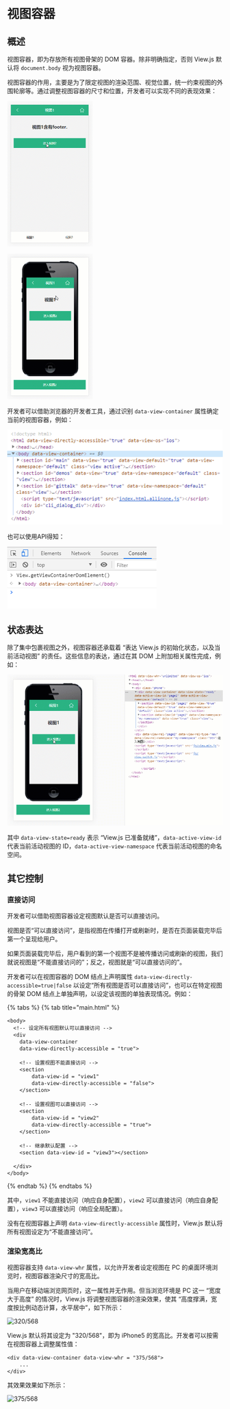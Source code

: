 # 视图容器

## 概述

视图容器，即为存放所有视图骨架的 DOM 容器。除非明确指定，否则 View.js 默认将 `document.body` 视为视图容器。

视图容器的作用，主要是为了限定视图的渲染范围、视觉位置，统一约束视图的外围轮廓等。通过调整视图容器的尺寸和位置，开发者可以实现不同的表现效果：

![&#x5728;&#x89C6;&#x56FE;&#x5BB9;&#x5668;&#x5185;&#x4F7F;&#x7528; padding &#x9884;&#x7559; footer &#x7684;&#x4F4D;&#x7F6E;](.gitbook/assets/1.gif)

![&#x5B9A;&#x4E49;&#x89C6;&#x56FE;&#x5BB9;&#x5668;&#x7684;&#x5C3A;&#x5BF8;](.gitbook/assets/2%20%281%29.gif)

开发者可以借助浏览器的开发者工具，通过识别 `data-view-container` 属性确定当前的视图容器，例如：

![&#x8BC6;&#x522B;&#x89C6;&#x56FE;&#x5BB9;&#x5668;1](.gitbook/assets/1%20%281%29.png)

也可以使用API得知：

![&#x8BC6;&#x522B;&#x89C6;&#x56FE;&#x5BB9;&#x5668;2](.gitbook/assets/2.png)

## 状态表达

除了集中包裹视图之外，视图容器还承载着 “表达 View.js 的初始化状态，以及当前活动视图” 的责任。这些信息的表达，通过在其 DOM 上附加相关属性完成，例如：

![&#x8868;&#x8FBE;&#x7684;&#x4FE1;&#x606F;&#x5728;&#x89C6;&#x56FE;&#x5207;&#x6362;&#x65F6;&#x7684;&#x6539;&#x53D8;](.gitbook/assets/3%20%281%29.gif)

其中 `data-view-state=ready` 表示 “View.js 已准备就绪”，`data-active-view-id` 代表当前活动视图的 ID，`data-active-view-namespace` 代表当前活动视图的命名空间。

## 其它控制

### 直接访问

开发者可以借助视图容器设定视图默认是否可以直接访问。

视图是否“可以直接访问”，是指视图在传播打开或刷新时，是否在页面装载完毕后第一个呈现给用户。

如果页面装载完毕后，用户看到的第一个视图不是被传播访问或刷新的视图，我们就说视图是“不能直接访问的”；反之，视图就是“可以直接访问的”。

开发者可以在视图容器的 DOM 结点上声明属性 `data-view-directly-accessible=true|false` 以设定“所有视图是否可以直接访问”，也可以在特定视图的骨架 DOM 结点上单独声明，以设定该视图的单独表现情况。例如：

{% tabs %}
{% tab title="main.html" %}
```markup
<body>
  <!-- 设定所有视图默认可以直接访问 -->
  <div
    data-view-container
    data-view-directly-accessible = "true">
    
    <!-- 设置视图不能直接访问 -->
    <section
        data-view-id = "view1"
        data-view-directly-accessible = "false">
    </section>
    
    <!-- 设置视图可以直接访问 -->
    <section
        data-view-id = "view2"
        data-view-directly-accessible = "true">
    </section>
    
    <!-- 继承默认配置 -->
    <section data-view-id = "view3"></section>
    
  </div>
</body>
```
{% endtab %}
{% endtabs %}

其中，`view1` 不能直接访问（响应自身配置），`view2` 可以直接访问（响应自身配置），`view3` 可以直接访问（响应全局配置）。

没有在视图容器上声明 `data-view-directly-accessible` 属性时，View.js 默认将所有视图设定为“不能直接访问”。

### 渲染宽高比

视图容器支持 `data-view-whr` 属性，以允许开发者设定视图在 PC 的桌面环境浏览时，视图容器渲染尺寸的宽高比。

当用户在移动端浏览网页时，这一属性并无作用。但当浏览环境是 PC 这一 “宽度大于高度” 的情况时，View.js 将调整视图容器的渲染效果，使其 “高度撑满，宽度按比例动态计算，水平居中”，如下所示：

![320/568](https://img-blog.csdnimg.cn/20190303200402825.png?x-oss-process=image/watermark,type_ZmFuZ3poZW5naGVpdGk,shadow_10,text_aHR0cHM6Ly9ibG9nLmNzZG4ubmV0L2Jhb3poYW5nMDA3,size_16,color_FFFFFF,t_70)

View.js 默认将其设定为 "320/568"，即为 iPhone5 的宽高比。开发者可以按需在视图容器上调整属性值：

```markup
<div data-view-container data-view-whr = "375/568">
    ...
</div>
```

其效果效果如下所示：

![375/568](https://img-blog.csdnimg.cn/20190303201217485.png?x-oss-process=image/watermark,type_ZmFuZ3poZW5naGVpdGk,shadow_10,text_aHR0cHM6Ly9ibG9nLmNzZG4ubmV0L2Jhb3poYW5nMDA3,size_16,color_FFFFFF,t_70)

